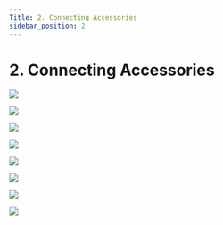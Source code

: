 ```yaml
---
Title: 2. Connecting Accessories
sidebar_position: 2
---
```


# 2. Connecting Accessories

![](/img/new-user-manual/child/9-accessories.jpg)

![](/img/new-user-manual/child/10-accessories.jpg)

![](/img/new-user-manual/child/11-accessories.jpg)

![](/img/new-user-manual/child/12-accessories.jpg)

![](/img/new-user-manual/child/13-accessories.jpg)

![](/img/new-user-manual/child/14-accessories.jpg)

![](/img/new-user-manual/child-raspi/27-keyboard.png)

![](/img/new-user-manual/child-raspi/28-keyboard.png)
